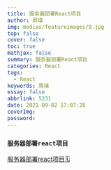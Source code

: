 ```yaml
---
title: 服务器部署React项目
author: 周靖
img: medias/featureimages/8.jpg
top: false
cover: false
toc: true
mathjax: false
summary: 服务器部署React项目
categories: React
tags:
  - React
keywords: 周靖
essay: false
abbrlink: 5231
date: 2021-09-02 17:07:28
coverImg:
password:
---
```


### `服务器部署react项目`

[服务器部署react项目🗓️](https://zhuanlan.zhihu.com/p/107285294)
